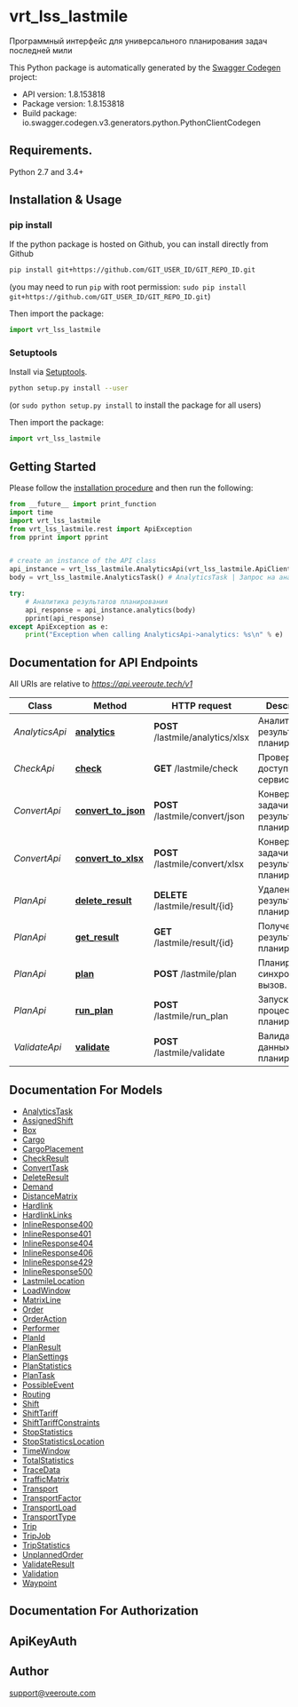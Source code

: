 # vrt_lss_lastmile
Программный интерфейс для универсального планирования задач последней мили

This Python package is automatically generated by the [Swagger Codegen](https://github.com/swagger-api/swagger-codegen) project:

- API version: 1.8.153818
- Package version: 1.8.153818
- Build package: io.swagger.codegen.v3.generators.python.PythonClientCodegen

## Requirements.

Python 2.7 and 3.4+

## Installation & Usage
### pip install

If the python package is hosted on Github, you can install directly from Github

```sh
pip install git+https://github.com/GIT_USER_ID/GIT_REPO_ID.git
```
(you may need to run `pip` with root permission: `sudo pip install git+https://github.com/GIT_USER_ID/GIT_REPO_ID.git`)

Then import the package:
```python
import vrt_lss_lastmile 
```

### Setuptools

Install via [Setuptools](http://pypi.python.org/pypi/setuptools).

```sh
python setup.py install --user
```
(or `sudo python setup.py install` to install the package for all users)

Then import the package:
```python
import vrt_lss_lastmile
```

## Getting Started

Please follow the [installation procedure](#installation--usage) and then run the following:

```python
from __future__ import print_function
import time
import vrt_lss_lastmile
from vrt_lss_lastmile.rest import ApiException
from pprint import pprint


# create an instance of the API class
api_instance = vrt_lss_lastmile.AnalyticsApi(vrt_lss_lastmile.ApiClient(configuration))
body = vrt_lss_lastmile.AnalyticsTask() # AnalyticsTask | Запрос на аналитику

try:
    # Аналитика результатов планирования
    api_response = api_instance.analytics(body)
    pprint(api_response)
except ApiException as e:
    print("Exception when calling AnalyticsApi->analytics: %s\n" % e)
```

## Documentation for API Endpoints

All URIs are relative to *https://api.veeroute.tech/v1*

Class | Method | HTTP request | Description
------------ | ------------- | ------------- | -------------
*AnalyticsApi* | [**analytics**](docs/AnalyticsApi.md#analytics) | **POST** /lastmile/analytics/xlsx | Аналитика результатов планирования
*CheckApi* | [**check**](docs/CheckApi.md#check) | **GET** /lastmile/check | Проверка доступности сервиса
*ConvertApi* | [**convert_to_json**](docs/ConvertApi.md#convert_to_json) | **POST** /lastmile/convert/json | Конвертация задачи и результата планирования
*ConvertApi* | [**convert_to_xlsx**](docs/ConvertApi.md#convert_to_xlsx) | **POST** /lastmile/convert/xlsx | Конвертация задачи и результата планирования
*PlanApi* | [**delete_result**](docs/PlanApi.md#delete_result) | **DELETE** /lastmile/result/{id} | Удаление результата планирования
*PlanApi* | [**get_result**](docs/PlanApi.md#get_result) | **GET** /lastmile/result/{id} | Получение результата планирования
*PlanApi* | [**plan**](docs/PlanApi.md#plan) | **POST** /lastmile/plan | Планирование, синхронный вызов.
*PlanApi* | [**run_plan**](docs/PlanApi.md#run_plan) | **POST** /lastmile/run_plan | Запуск процесса планирования
*ValidateApi* | [**validate**](docs/ValidateApi.md#validate) | **POST** /lastmile/validate | Валидация данных для планирования

## Documentation For Models

 - [AnalyticsTask](docs/AnalyticsTask.md)
 - [AssignedShift](docs/AssignedShift.md)
 - [Box](docs/Box.md)
 - [Cargo](docs/Cargo.md)
 - [CargoPlacement](docs/CargoPlacement.md)
 - [CheckResult](docs/CheckResult.md)
 - [ConvertTask](docs/ConvertTask.md)
 - [DeleteResult](docs/DeleteResult.md)
 - [Demand](docs/Demand.md)
 - [DistanceMatrix](docs/DistanceMatrix.md)
 - [Hardlink](docs/Hardlink.md)
 - [HardlinkLinks](docs/HardlinkLinks.md)
 - [InlineResponse400](docs/InlineResponse400.md)
 - [InlineResponse401](docs/InlineResponse401.md)
 - [InlineResponse404](docs/InlineResponse404.md)
 - [InlineResponse406](docs/InlineResponse406.md)
 - [InlineResponse429](docs/InlineResponse429.md)
 - [InlineResponse500](docs/InlineResponse500.md)
 - [LastmileLocation](docs/LastmileLocation.md)
 - [LoadWindow](docs/LoadWindow.md)
 - [MatrixLine](docs/MatrixLine.md)
 - [Order](docs/Order.md)
 - [OrderAction](docs/OrderAction.md)
 - [Performer](docs/Performer.md)
 - [PlanId](docs/PlanId.md)
 - [PlanResult](docs/PlanResult.md)
 - [PlanSettings](docs/PlanSettings.md)
 - [PlanStatistics](docs/PlanStatistics.md)
 - [PlanTask](docs/PlanTask.md)
 - [PossibleEvent](docs/PossibleEvent.md)
 - [Routing](docs/Routing.md)
 - [Shift](docs/Shift.md)
 - [ShiftTariff](docs/ShiftTariff.md)
 - [ShiftTariffConstraints](docs/ShiftTariffConstraints.md)
 - [StopStatistics](docs/StopStatistics.md)
 - [StopStatisticsLocation](docs/StopStatisticsLocation.md)
 - [TimeWindow](docs/TimeWindow.md)
 - [TotalStatistics](docs/TotalStatistics.md)
 - [TraceData](docs/TraceData.md)
 - [TrafficMatrix](docs/TrafficMatrix.md)
 - [Transport](docs/Transport.md)
 - [TransportFactor](docs/TransportFactor.md)
 - [TransportLoad](docs/TransportLoad.md)
 - [TransportType](docs/TransportType.md)
 - [Trip](docs/Trip.md)
 - [TripJob](docs/TripJob.md)
 - [TripStatistics](docs/TripStatistics.md)
 - [UnplannedOrder](docs/UnplannedOrder.md)
 - [ValidateResult](docs/ValidateResult.md)
 - [Validation](docs/Validation.md)
 - [Waypoint](docs/Waypoint.md)

## Documentation For Authorization


## ApiKeyAuth



## Author

support@veeroute.com
